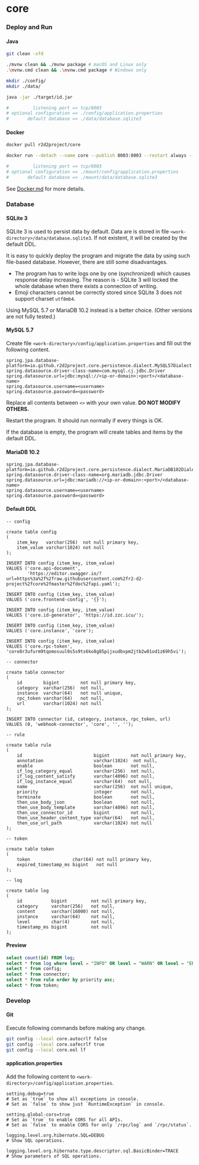 # core

### Deploy and Run

#### Java

``` sh
git clean -xfd

./mvnw clean && ./mvnw package # macOS and Linux only
.\mvnw.cmd clean && .\mvnw.cmd package # Windows only

mkdir ./config/
mkdir ./data/

java -jar ./target/id.jar

#         listening port => tcp/8003
# optional configuration => ./config/application.properties
#       default database => ./data/database.sqlite3
```

#### Docker

```sh
docker pull r2d2project/core

docker run --detach --name core --publish 8003:8003 --restart always --volume ./mount/config/:/home/app/config/ --volume ./mount/data/:/home/app/data/ r2d2project/core

#         listening port => tcp/8003
# optional configuration => ./mount/config/application.properties
#       default database => ./mount/data/database.sqlite3
```

See [Docker.md](./Docker.md) for more details.

### Database

#### SQLite 3

SQLite 3 is used to persist data by default. Data are is stored in file `<work-directory>/data/database.sqlite3`. If not existent, it will be created by the default DDL.

It is easy to quickly deploy the program and migrate the data by using such file-based database. However, there are still some disadvantages.

- The program has to write logs one by one (synchronized) which causes response delay increasing. The reason is - SQLite 3 will locked the whole database when there exists a connection of writing.
- Emoji characters cannot be correctly stored since SQLite 3 does not support charset `utf8mb4`.

Using MySQL 5.7 or MariaDB 10.2 instead is a better choice. (Other versions are not fully tested.)

#### MySQL 5.7

Create file `<work-directory>/config/application.properties` and fill out the following content.

``` properties
spring.jpa.database-platform=io.github.r2d2project.core.persistence.dialect.MySQL57Dialect
spring.datasource.driver-class-name=com.mysql.cj.jdbc.Driver
spring.datasource.url=jdbc:mysql://<ip-or-domain>:<port>/<database-name>
spring.datasource.username=<username>
spring.datasource.password=<password>
```

Replace all contents between `<>` with your own value. **DO NOT MODIFY OTHERS.**

Restart the program. It should run normally if every things is OK.

If the database is empty, the program will create tables and items by the default DDL.

#### MariaDB 10.2

``` properties
spring.jpa.database-platform=io.github.r2d2project.core.persistence.dialect.MariaDB102Dialect
spring.datasource.driver-class-name=org.mariadb.jdbc.Driver
spring.datasource.url=jdbc:mariadb://<ip-or-domain>:<port>/<database-name>
spring.datasource.username=<username>
spring.datasource.password=<password>
```

#### Default DDL

``` sqlite
-- config

create table config
(
    item_key   varchar(256)  not null primary key,
    item_value varchar(1024) not null
);

INSERT INTO config (item_key, item_value)
VALUES ('core.api-document',
        'https://editor.swagger.io/?url=https%3a%2f%2fraw.githubusercontent.com%2fr2-d2-project%2fcore%2fmaster%2fdoc%2fapi.yaml');

INSERT INTO config (item_key, item_value)
VALUES ('core.frontend-config', '{}');

INSERT INTO config (item_key, item_value)
VALUES ('core.id-generator', 'https://id.zzc.icu/');

INSERT INTO config (item_key, item_value)
VALUES ('core.instance', 'core');

INSERT INTO config (item_key, item_value)
VALUES ('core.rpc-token', 'core8r3ufurm9tqomosuul0s5s9ts6ko8g85pijxudbvpm2jtb2w01od1z69h5vi');

-- connector

create table connector
(
    id        bigint        not null primary key,
    category  varchar(256)  not null,
    instance  varchar(64)   not null unique,
    rpc_token varchar(64)   not null,
    url       varchar(1024) not null
);

INSERT INTO connector (id, category, instance, rpc_token, url)
VALUES (0, 'webhook-connector', 'core', '', '');

-- rule

create table rule
(
    id                           bigint        not null primary key,
    annotation                   varchar(1024)  not null,
    enable                       boolean       not null,
    if_log_category_equal        varchar(256)  not null,
    if_log_content_satisfy       varchar(4096) not null,
    if_log_instance_equal        varchar(64)  not null,
    name                         varchar(256)  not null unique,
    priority                     integer       not null,
    terminate                    boolean       not null,
    then_use_body_json           boolean       not null,
    then_use_body_template       varchar(4096) not null,
    then_use_connector_id        bigint        not null,
    then_use_header_content_type varchar(64)   not null,
    then_use_url_path            varchar(1024) not null
);

-- token

create table token
(
    token                char(64) not null primary key,
    expired_timestamp_ms bigint   not null
);

-- log

create table log
(
    id           bigint         not null primary key,
    category     varchar(256)   not null,
    content      varchar(16000) not null,
    instance     varchar(64)    not null,
    level        char(4)        not null,
    timestamp_ms bigint         not null
);
```

#### Preview

``` sql
select count(id) FROM log;
select * from log where level = "INFO" OR level = "WARN" OR level = "ERR" order by timestamp_ms desc limit 100;
select * from config;
select * from connector;
select * from rule order by priority asc;
select * from token;
```

### Develop

#### Git

Execute following commands before making any change.

``` sh
git config --local core.autocrlf false
git config --local core.safecrlf true
git config --local core.eol lf
```

#### application.properties

Add the following content to `<work-directory>/config/application.properties`.

``` properties
setting.debug=true
# Set as `true` to show all exceptions in console.
# Set as `false` to show just `RuntimeException` in console.

setting.global-cors=true
# Set as `true` to enable CORS for all APIs.
# Set as `false` to enable CORS for only `/rpc/log` and `/rpc/status`.

logging.level.org.hibernate.SQL=DEBUG
# Show SQL operations.

logging.level.org.hibernate.type.descriptor.sql.BasicBinder=TRACE
# Show parameters of SQL operations.
```
